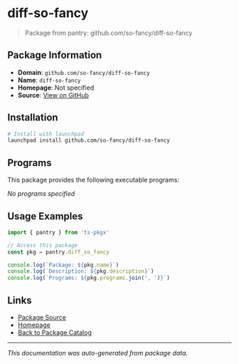 # diff-so-fancy

> Package from pantry: github.com/so-fancy/diff-so-fancy

## Package Information

- **Domain**: `github.com/so-fancy/diff-so-fancy`
- **Name**: `diff-so-fancy`
- **Homepage**: Not specified
- **Source**: [View on GitHub](https://github.com/pkgxdev/pantry/tree/main/projects/github.com/so-fancy/diff-so-fancy/package.yml)

## Installation

```bash
# Install with launchpad
launchpad install github.com/so-fancy/diff-so-fancy
```

## Programs

This package provides the following executable programs:

*No programs specified*

## Usage Examples

```typescript
import { pantry } from 'ts-pkgx'

// Access this package
const pkg = pantry.diff_so_fancy

console.log(`Package: ${pkg.name}`)
console.log(`Description: ${pkg.description}`)
console.log(`Programs: ${pkg.programs.join(', ')}`)
```

## Links

- [Package Source](https://github.com/pkgxdev/pantry/tree/main/projects/github.com/so-fancy/diff-so-fancy/package.yml)
- [Homepage](#)
- [Back to Package Catalog](../package-catalog.md)

---

*This documentation was auto-generated from package data.*
